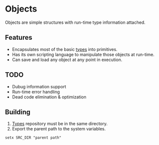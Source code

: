 # Objects

Objects are simple structures with run-time type information attached. <br>

## Features
- Encapsulates most of the basic [types](https://github.com/IlyaShurupov/types.git) into primitives.
- Has its own scripting language to manipulate those objects at run-time.
- Can save and load any object at any point in execution.

## TODO
- Dubug information support
- Run-time error handling
- Dead code elimination & optimization

## Building
1. [Types](https://github.com/IlyaShurupov/types.git) repository must be in the same directory.
2. Export the parent path to the system variables.
```
setx SRC_DIR "parent path"
```
